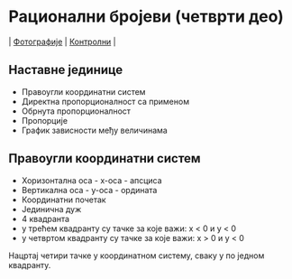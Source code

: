 # Рационални бројеви (четврти део)

| [Фотографије][1]
| [Контролни][2] |

## Наставне јединице

- Правоугли координатни систем
- Директна пропорционалност са применом
- Обрнута пропорционалност
- Пропорције
- График зависности међу величинама

## Правоугли координатни систем

- Хоризонтална оса - x-оса - апсциса
- Вертикална оса - y-оса - ордината
- Координатни почетак
- Јединична дуж
- 4 квадранта
- у трећем квадранту су тачке за које важи: x < 0 и y < 0
- у четвртом квадранту су тачке за које важи: x > 0 и y < 0

Нацртај четири тачке у координатном систему, сваку у по једном квадранту.

[1]: https://photos.app.goo.gl/ACJytwR3oT5FpDT56 "Фотографије табле"
[2]: https://drive.google.com/drive/folders/0B-Ml4P4pFIzwQlktY1JDOGd4T0U?resourcekey=0-UIlkcx3F7PsAjsKsOXPuRg&usp=drive_link "Претходни контролни задаци"
